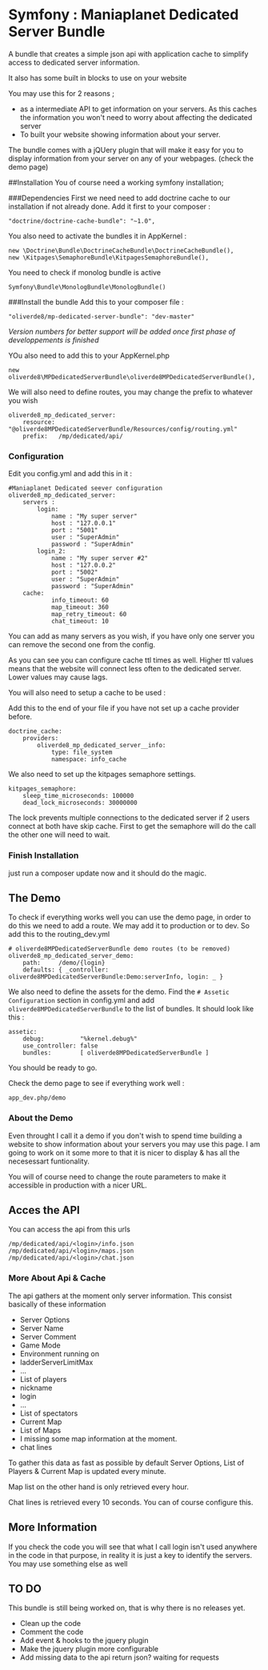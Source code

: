# Symfony : Maniaplanet Dedicated Server Bundle
A bundle that creates a simple json api with application cache to simplify access to dedicated server information. 

It also has some built in blocks to use on your website

You may use this for 2 reasons ; 
* as a intermediate API to get information on your servers. As this caches the information you won't need to worry about affecting the dedicated server
* To built your website showing information about your server. 

The bundle comes with a jQUery plugin that will make it easy for you to display information from your server on any of your webpages. (check the demo page)

##Installation 
You of course need a working symfony installation; 

###Dependencies
First we need need to add doctrine cache to our installation if not already done. 
Add it first to your composer : 
```
"doctrine/doctrine-cache-bundle": "~1.0",
```

You also need to activate the bundles it in AppKernel : 
```
new \Doctrine\Bundle\DoctrineCacheBundle\DoctrineCacheBundle(),
new \Kitpages\SemaphoreBundle\KitpagesSemaphoreBundle(),
```

You need to check if monolog bundle is active 
```
Symfony\Bundle\MonologBundle\MonologBundle()
```

###Install the bundle
Add this to your composer file : 
```
"oliverde8/mp-dedicated-server-bundle": "dev-master"
```
_Version numbers for better support will be added once first phase of developpements is finished_

YOu also need to add this to your AppKernel.php
```
new oliverde8\MPDedicatedServerBundle\oliverde8MPDedicatedServerBundle(),
```

We will also need to define routes, you may change the prefix to whatever you wish
```
oliverde8_mp_dedicated_server:
    resource: "@oliverde8MPDedicatedServerBundle/Resources/config/routing.yml"
    prefix:   /mp/dedicated/api/
```

### Configuration

Edit you config.yml and add this in it : 
```
#Maniaplanet Dedicated seever configuration
oliverde8_mp_dedicated_server:
    servers :
        login:
            name : "My super server"
            host : "127.0.0.1"
            port : "5001"
            user : "SuperAdmin"
            password : "SuperAdmin"
        login_2:
            name : "My super server #2"
            host : "127.0.0.2"
            port : "5002"
            user : "SuperAdmin"
            password : "SuperAdmin"
    cache:
            info_timeout: 60
            map_timeout: 360
            map_retry_timeout: 60
            chat_timeout: 10
```

You can add as many servers as you wish, if you have only one server you can remove the second one from the config. 

As you can see you can configure cache ttl times as well. Higher ttl values means that the website will connect less often to the dedicated server. Lower values may cause lags. 

You will also need to setup a cache to be used : 

Add this to the end of your file if you have not set up a cache provider before. 
```
doctrine_cache:
    providers:
        oliverde8_mp_dedicated_server__info:
            type: file_system
            namespace: info_cache
```

We also need to set up the kitpages semaphore settings. 
```
kitpages_semaphore:
    sleep_time_microseconds: 100000
    dead_lock_microseconds: 30000000
```

The lock prevents multiple connections to the dedicated server if 2 users connect at both have skip cache. First to get the semaphore will do the call the other one will need to wait.

### Finish Installation 
just run a composer update now and it should do the magic. 

## The Demo
To check if everything works well you can use the demo page, in order to do this we need to add a route. We may add it to production or to dev. 
So add this to the routing_dev.yml
```
# oliverde8MPDedicatedServerBundle demo routes (to be removed)
oliverde8_mp_dedicated_server_demo:
    path:     /demo/{login}
    defaults: { _controller: oliverde8MPDedicatedServerBundle:Demo:serverInfo, login: _ }
```

We also need to define the assets for the demo. Find the `# Assetic Configuration` section in config.yml and add `oliverde8MPDedicatedServerBundle` to the list of bundles.
It should look like this : 
```
assetic:
    debug:          "%kernel.debug%"
    use_controller: false
    bundles:        [ oliverde8MPDedicatedServerBundle ]
```

You should be ready to go. 

Check the demo page to see if everything work well : 
```
app_dev.php/demo
```

### About the Demo
Even throught I call it a demo if you don't wish to spend time building a website to show information about your servers you may use this page. 
I am going to work on it some more to that it is nicer to display & has all the necesessart funtionality. 

You will of course need to change the route parameters to make it accessible in production with a nicer URL. 

## Acces the API
You can access the api from this urls

```
/mp/dedicated/api/<login>/info.json
/mp/dedicated/api/<login>/maps.json
/mp/dedicated/api/<login>/chat.json
```

### More About Api & Cache
The api gathers at the moment only server information. This consist basically of these information
* Server Options
 * Server Name 
 * Server Comment
 * Game Mode
 * Environment running on
 * ladderServerLimitMax
 * ...
* List of players
 * nickname
 * login 
 * ...
* List of spectators
* Current Map
* List of Maps
 * I missing some map information at the moment. 
* chat lines
 
To gather this data as fast as possible by default Server Options, List of Players & Current Map is updated every minute. 

Map list on the other hand is only retrieved every hour.

Chat lines is retrieved every 10 seconds. You can of course configure this. 

## More Information 
If you check the code you will see that what I call login isn't used anywhere in the code in that purpose, in reality it is just a key to identify the servers. 
You may use something else as well

## TO DO
This bundle is still being worked on, that is why there is no releases yet. 
* Clean up the code
* Comment the code
* Add event & hooks to the jquery plugin
* Make the jquery plugin more configurable
* Add missing data to the api return json? waiting for requests